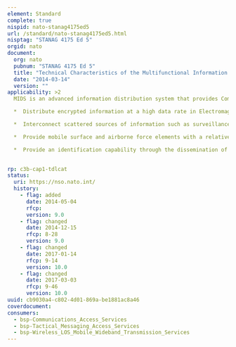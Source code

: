 ```yaml
---
element: Standard
complete: true
nispid: nato-stanag4175ed5
url: /standard/nato-stanag4175ed5.html
nisptag: "STANAG 4175 Ed 5"
orgid: nato
document:
  org: nato
  pubnum: "STANAG 4175 Ed 5"
  title: "Technical Characteristics of the Multifunctional Information Distribution System (MIDS) - VOL I & II"
  date: "2014-03-14"
  version: ""
applicability: >2
  MIDS is an advanced information distribution system that provides Communication, Navigation and Identification (CNI) capabilities in an integrated form for application to air, land and maritime tactical operations. These capabilities are provided in support of operational tasks through the ability of the system to 

  *  Distribute encrypted information at a high data rate in Electromagnetic Countermeasures (ECM) environments.

  *  Interconnect scattered sources of information such as surveillance, support, and intelligence on a continuing real time basis with selectable levels of connectivity among force elements such as weapon systems, weapon controllers and decision-making commanders.

  *  Provide mobile surface and airborne force elements with a relative navigation capability within a common position reference grid.

  *  Provide an identification capability through the dissemination of crypto-secure position, velocity, and identity information concerning both friendly and hostile force elements.

  
rp: c3b-cap1-tdlcat
status:
  uri: https://nso.nato.int/
  history: 
    - flag: added
      date: 2014-05-04
      rfcp: 
      version: 9.0
    - flag: changed
      date: 2014-12-15
      rfcp: 8-28
      version: 9.0
    - flag: changed
      date: 2017-01-14
      rfcp: 9-14
      version: 10.0
    - flag: changed
      date: 2017-03-03
      rfcp: 9-46
      version: 10.0
uuid: cb9030a4-c802-4d01-869a-be1881ac8a46
coverdocument:
consumers:
  - bsp-Communications_Access_Services
  - bsp-Tactical_Messaging_Access_Services
  - bsp-Wireless_LOS_Mobile_Wideband_Transmission_Services
---
```

